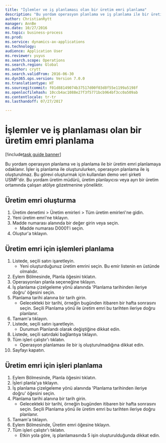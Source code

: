 ```yaml
--- 
title: "İşlemler ve iş planlaması olan bir üretim emri planlama"
description: "Bu yordam operasyon planlama ve iş planlama ile bir üretim emri planlamaya odaklanır."
author: ChristianRytt
manager: AnnBe
ms.date: 10/27/2016
ms.topic: business-process
ms.prod: 
ms.service: dynamics-ax-applications
ms.technology: 
audience: Application User
ms.reviewer: yuyus
ms.search.scope: Operations
ms.search.region: Global
ms.author: crytt
ms.search.validFrom: 2016-06-30
ms.dyn365.ops.version: Version 7.0.0
ms.translationtype: HT
ms.sourcegitcommit: f01d88149074b37517d00f03d8f55e1199a5198f
ms.openlocfilehash: 10ccb4ac1088e27f3f5771bcb964bf3cc0a509ab
ms.contentlocale: tr-tr
ms.lasthandoff: 07/27/2017

---
```

# <a name="schedule-a-production-order-with-operations-and-job-scheduling"></a>İşlemler ve iş planlaması olan bir üretim emri planlama

[!include[task guide banner](../../includes/task-guide-banner.md)]

Bu yordam operasyon planlama ve iş planlama ile bir üretim emri planlamaya odaklanır. İşler iş planlama ile oluşturulurken, operasyon planlama ile iş oluşturulmaz. Bu görevi oluşturmak için kullanılan demo veri şirketi USMF'dir. Bu yordam üretim müdürü, üretim planlayıcısı veya ayrı bir üretim ortamında çalışan atölye gözetmenine yöneliktir.


## <a name="create-a-production-order"></a>Üretim emri oluşturma
1. Üretim denetimi > Üretim emirleri > Tüm üretim emirleri'ne gidin.
2. Yeni üretim emri'ne tıklayın.
3. Madde numarası alanında bir değer girin veya seçin.
    * Madde numarası D0001'i seçin.  
4. Oluştur'a tıklayın.

## <a name="schedule-operations-for-the-production-order"></a>Üretim emri için işlemleri planlama
1. Listede, seçili satırı işaretleyin.
    * Yeni oluşturduğunuz üretim emrini seçin. Bu emir listenin en üstünde olmalıdır.      
2. Eylem Bölmesinde, Planla öğesini tıklatın.
3. Operasyonları planla seçeneğine tıklayın.
4. İş planlama çizelgeleme yönü alanında 'Planlama tarihinden ileriye doğru' öğesini seçin.
5. Planlama tarihi alanına bir tarih girin.
    * Gelecekteki bir tarihi, örneğin bugünden itibaren bir hafta sonrasını seçin. Seçili Planlama yönü ile üretim emri bu tarihten ileriye doğru planlanır.  
6. Tamam'a tıklayın.
7. Listede, seçili satırı işaretleyin.
    * Durumun Planlandı olarak değiştiğine dikkat edin.  
8. Listede, seçili satırdaki bağlantıya tıklayın.
9. Tüm işleri çalıştır'ı tıklatın.
    * Operasyon planlaması ile bir iş oluşturulmadığına dikkat edin.  
10. Sayfayı kapatın.

## <a name="schedule-jobs-for-the-production-order"></a>Üretim emri için işleri planlama
1. Eylem Bölmesinde, Planla öğesini tıklatın.
2. İşleri planla'ya tıklayın.
3. İş planlama çizelgeleme yönü alanında 'Planlama tarihinden ileriye doğru' öğesini seçin.
4. Planlama tarihi alanına bir tarih girin.
    * Gelecekteki bir tarihi, örneğin bugünden itibaren bir hafta sonrasını seçin. Seçili Planlama yönü ile üretim emri bu tarihten ileriye doğru planlanır.  
5. Tamam'a tıklayın.
6. Eylem Bölmesinde, Üretim emri öğesine tıklayın.
7. Tüm işleri çalıştır'ı tıklatın.
    * Etkin yola göre, iş planlamasında 5 işin oluşturulduğunda dikkat edin.  


